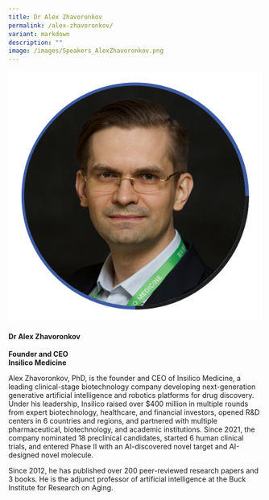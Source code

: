 ```yaml
---
title: Dr Alex Zhavoronkov
permalink: /alex-zhavoronkov/
variant: markdown
description: ""
image: /images/Speakers_AlexZhavoronkov.png
---
```

<div class="row">
<div class="col is-3">
<img src="/images/Speakers_AlexZhavoronkov.png">
</div>
<div class="col is-9 speaker-details">
	<h4><b>Dr Alex Zhavoronkov</b></h4>
<b>Founder and CEO<br>
	Insilico Medicine</b>
	
<p>Alex Zhavoronkov, PhD, is the founder and CEO of Insilico Medicine, a leading clinical-stage biotechnology company developing next-generation generative artificial intelligence and robotics platforms for drug discovery. Under his leadership, Insilico raised over $400 million in multiple rounds from expert biotechnology, healthcare, and financial investors, opened R&amp;D centers in 6 countries and regions, and partnered with multiple pharmaceutical, biotechnology, and academic institutions. Since 2021, the company nominated 18 preclinical candidates, started 6 human clinical trials, and entered Phase II with an AI-discovered novel target and AI-designed novel molecule. </p>
 <p>
Since 2012, he has published over 200 peer-reviewed research papers and 3 books. He is the adjunct professor of artificial intelligence at the Buck Institute for Research on Aging.
</p>
</div>
</div>